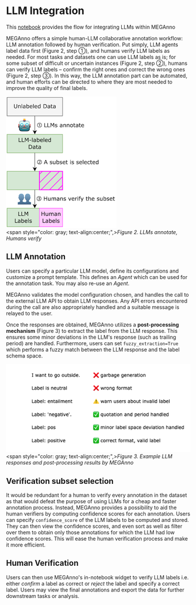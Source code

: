 # LLM Integration

This [notebook](https://github.com/megagonlabs/meganno-client/blob/main/Examples/Example%203%20-%20LLM%20integration.ipynb) provides the flow for integrating LLMs within MEGAnno

MEGAnno offers a simple human-LLM collaborative annotation workflow: LLM annotation followed by human verification. Put simply, LLM agents label data first (Figure 2, step ①), and humans verify LLM labels as needed. For most tasks and datasets one can use LLM labels as is; for some subset of difficult or uncertain instances (Figure 2, step ②), humans can verify LLM labels – confirm the right ones and correct the wrong ones (Figure 2, step ③). In this way, the LLM annotation part can be automated, and human efforts can be directed to where they are most needed to improve the quality of final labels.

![Figure 2. Human-LLM collaborative workflow](assets/images/meganno_site_llm_human.png)
<br/><span style="color: gray; text-align:center;",>*Figure 2. LLMs annotate, Humans verify*</span>

## LLM Annotation

Users can specify a particular LLM model, define its configurations and customize a prompt template. This defines an _Agent_ which can be used for the annotation task. You may also re-use an _Agent_.

MEGAnno validates the model configuration chosen, and handles the call to the external LLM API to obtain LLM responses. Any API errors encountered during the call are also appropriately handled and a suitable message is relayed to the user. 

Once the responses are obtained, MEGAnno utilizes a **post-processing mechanism** (Figure 3) to extract the label from the LLM response. This ensures some minor deviations in the LLM's response (such as trailing period) are handled. Furthermore, users can set `fuzzy_extraction=True` which performs a fuzzy match between the LLM response and the label schema space. 

![Figure 3. Example LLM responses and post-processing results by MEGAnno](assets/images/meganno_site_post_process.png)
<br/><span style="color: gray; text-align:center;",>*Figure 3. Example LLM responses and post-processing results by MEGAnno*</span>

## Verification subset selection 

It would be redundant for a human to verify every annotation in the dataset as that would defeat the purpose of using LLMs for a cheap and faster annotation process. Instead, MEGAnno provides a possibility to aid the human verifiers by computing confidence scores for each annotation. Users can specify `confidence_score` of the LLM labels to be computed and stored. They can then view the confidence scores, and even sort as well as filter over them to obtain only those annotations for which the LLM had low confidence scores. This will ease the human verification process and make it more efficient.

## Human Verification

Users can then use MEGAnno's in-notebook widget to verify LLM labels i.e. either _confirm_ a label as correct or _reject_ the label and specify a correct label. Users may view the final annotations and export the data for further downstream tasks or analysis. 